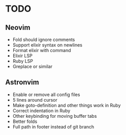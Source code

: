# TODO

## Neovim

* Fold should ignore comments
* Support elixir syntax on newlines
* Format elixir with command
* Elixir LSP
* Ruby LSP
* Greplace or similar

## Astronvim

* Enable or remove all config files
* 5 lines around cursor
* Make goto-definition and other things work in Ruby
* Correct indentation in Ruby
* Other keybinding for moving buffer tabs
* Better folds
* Full path in footer instead of git branch
